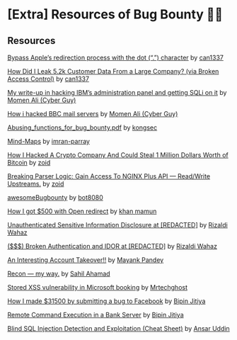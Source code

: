 # [Extra] Resources of Bug Bounty 🧑‍💻

## Resources
[Bypass Apple’s redirection process with the dot (“.”) character](https://infosecwriteups.com/bypass-apples-redirection-process-with-the-dot-character-c47d40537202) by [can1337](https://canmustdie.medium.com/)

[How Did I Leak 5.2k Customer Data From a Large Company? (via Broken Access Control)](https://infosecwriteups.com/how-did-i-leak-5-2k-customer-data-from-a-large-company-via-broken-access-control-709eb4027409) by [can1337](https://canmustdie.medium.com)

[My write-up in hacking IBM’s administration panel and getting SQLi on it](https://cyberguy0xd1.medium.com/my-write-up-in-hacking-ibms-administration-panel-and-getting-sqli-on-it-51404c7bee27) by [Momen Ali (Cyber Guy)](https://cyberguy0xd1.medium.com/)

[How i hacked BBC mail servers](https://cyberguy0xd1.medium.com/how-i-hacked-bbc-mail-servers-e61bb6faed2d) by [Momen Ali (Cyber Guy)](https://cyberguy0xd1.medium.com/)

[Abusing_functions_for_bug_bounty.pdf](https://github.com/kongsec/Vulnerabilities-Approach-Slides/raw/main/Abusing_functions_for_bug_bounty.pdf) by [kongsec](https://github.com/kongsec)

[Mind-Maps](https://github.com/imran-parray/Mind-Maps) by [imran-parray](https://github.com/imran-parray)

[How I Hacked A Crypto Company And Could Steal 1 Million Dollars Worth of Bitcoin](https://zoidsec.medium.com/how-i-hacked-a-crypto-company-and-could-steal-1-million-dollars-worth-of-bitcoin-3174434b382c) by [zoid](https://zoidsec.medium.com/)

[Breaking Parser Logic: Gain Access To NGINX Plus API — Read/Write Upstreams.](https://zoidsec.medium.com/breaking-parse-logic-gain-access-to-nginx-api-read-write-upstreams-1cb062aa44ca) by [zoid](https://zoidsec.medium.com/)

[awesomeBugbounty](https://github.com/bot8080/awesomeBugbounty) by [bot8080](https://github.com/bot8080)

[How I got $500 with Open redirect](https://medium.com/@mamunwhh/how-i-got-500-with-open-redirect-48fd80c82631) by [khan mamun](https://medium.com/@mamunwhh)

[Unauthenticated Sensitive Information Disclosure at [REDACTED]](https://wahaz.medium.com/unauthenticated-sensitive-information-disclosure-at-redacted-2702224098c) by [Rizaldi Wahaz](https://wahaz.medium.com/)

[($$$) Broken Authentication and IDOR at [REDACTED]](https://wahaz.medium.com/broken-authentication-and-idor-at-redacted-646de8d508e6) by [Rizaldi Wahaz](https://wahaz.medium.com/)

[An Interesting Account Takeover!!](https://infosecwriteups.com/an-interesting-account-takeover-3a33f42d609d) by [Mayank Pandey](https://mayank-01.medium.com/)

[Recon — my way.](https://medium.com/@ehsahil/recon-my-way-82b7e5f62e21) by [Sahil Ahamad](https://medium.com/@ehsahil)

[Stored XSS vulnerability in Microsoft booking](https://mtechghost.medium.com/stored-xss-vulnerability-in-microsoft-booking-e593de3344e0) by [Mrtechghost](https://mtechghost.medium.com/)

[How I made $31500 by submitting a bug to Facebook](https://medium.com/@win3zz/how-i-made-31500-by-submitting-a-bug-to-facebook-d31bb046e204) by [Bipin Jitiya](https://medium.com/@win3zz)

[Remote Command Execution in a Bank Server](https://medium.com/@win3zz/remote-command-execution-in-a-bank-server-b213f9f42afe) by [Bipin Jitiya](https://medium.com/@win3zz)

[Blind SQL Injection Detection and Exploitation (Cheat Sheet)](https://ansar0047.medium.com/blind-sql-injection-detection-and-exploitation-cheatsheet-17995a98fed1) by [Ansar Uddin](https://ansar0047.medium.com/)
